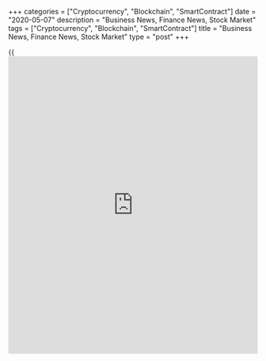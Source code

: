 +++
categories = ["Cryptocurrency", "Blockchain", "SmartContract"]
date = "2020-05-07"
description = "Business News, Finance News, Stock Market"
tags = ["Cryptocurrency", "Blockchain", "SmartContract"]
title = "Business News, Finance News, Stock Market"
type = "post"
+++

{{<iframe id="large-banner" src="https://www.bounty.group/#slide=4.0" width="100%" height="600" scrolling="no" style="border: 0px solid rgb(216, 221, 230); border-radius: 3px;">}}



[ ![logo][1] ][2]

![logo][3]

  * [▮ Home][4]
  * [ ▮ Business][5]
    * [ Latest Headlines][6]
    * [Top Stories][7]
    * [Breaking News][8]
    * [Earnings][9]
    * [Biotech][10]
    * [Investors][11]
    * [Stock Alerts][12]
    * [IPOs][13]
    * [M&A][14]
    * [Canadian][15]
    * [UK][16]
    * [Key Wallstreet Events][17]
    * [▮ Industry News][18]
      * [ Technology][19]
      * [ Software][20]
      * [ Banking][21]
      * [ Automotive][22]
      * [ Energy][23]
      * [More][24]
    * ▮ Corp. Calendars
      * [Dividends][25]
      * [Stock Splits][26]
      * [ Buybacks][27]
      * [ Conference Calls][28]
    * ▮ Earnings Calendars
      * [Earnings Calendar][29]
      * [ Pos Pre-announcements][30]
      * [ Profit Warnings][31]
      * [ Positive Surprise][32]
      * [ Negative Surprise][33]
      * [ Latest Earnings][34]
    * ▮ FDA Calendars
      * [Drug Approvals][35]
      * [ Device Approvals][36]
      * [ Clinical Trial Calendar][37]
    * ▮ Ratings Changes 
      * [Upgrades][38]
      * [Downgrades][39]
      * [ Cov Initiations][40]
      * [ Cov. Reiterated][41]
  * [ ▮ Economy][42]
    * [ US][43]
    * [ Europe][44]
    * [ Asia][45]
    * [ Global][46]
    * [ Economic Calendar][47]
    * [ Economic Scorecard][48]
    * [ Fed Members][49]
  * [ ▮Crypto ][50]
    * [ Cryptocurrency][51]
    * [ Blockchain][52]
  * [ ▮ Markets][53]
    * [ Morning Mkt Analysis][54]
    * [US Commentary][55]
    * [ European Commentary][56]
    * [ Asian Commentary][57]
    * [ Canadian Commentary][58]
    * [ Indian Commentary][59]
    * [Commodities][60]
    * [Bonds][61]
    * [Currencies][62]
  * [ ▮ Politics][63]
    * [ US][64]
    * [ World][65]
    * [White House][66]
    * [Elections][67]
    * [Congress][68]
    * [General News][69]
  * [ ▮ Forex][70]
    * [ FX Top Stories][71]
    * [ Currency Analysis][62]
    * [ Currency Alerts][72]
    * [ Economic Calendar][47]
    * [ Economic Scorecard][48]
  * [ ▮ Health NEW][73]
    * [ Coronavirus][74]
    * [ COVID-19 Calendar NEW][75]
    * [ Diet & Fitness][76]
    * [Cannabis][77]
    * [Kids Health][78]
    * [Men's Health][79]
    * [Women's Health][80]
    * [Cancer News][81]
    * [Drug Development][82]
    * [Mental Health][83]
  * [ ▮ Entertainment][84]
    * [ Top Stories][85]
    * [Slide Shows][86]
    * [ Game of Thrones][87]
    * ▮ Music [news](https://www.letsplayfx.com/blog/forex-news-website/)
      * [Pop][88]
      * [Rock][89]
      * [ Classic Rock][90]
      * [Rap/Hip-Hop][91]
      * [Country][92]
      * [ Alternative][93]
      * [Oldies][94]
      * [All Genre][95]
  * [▮ Content Licensing][96]
    * [Newswires & Feeds][97]
    * [Content Syndication][98]
    * [Digital Signage Services][99]
    * [Radio News Services][100]
  * [ ▮ Premium][101]
    * [Intelligent Investor][102]
    * [Emerging Biostocks][103]
    * [Under The Radar][104]
    * [Short-Term Investor][105]
    * [Login][106]
  * ▮ More
    * [Free Content][107]
    * [RSS Feeds][108]
    * [Press Releases][109]
    * [Search][110]
    * [Contact Us][111]

[][2]

  * [Home][4]
  * [ Business][5]
    * [ Latest Headlines][6]
    * [Top Stories][7]
    * [Breaking News][8]
    * [Earnings][9]
    * [Biotech][10]
    * [Investors][11]
    * [Stock Alerts][12]
    * [IPOs][13]
    * [M&A][14]
    * [Canadian][15]
    * [UK][16]
    * [Key Wallstreet Events][17]
    * [Industry News][18]
      * [ Technology][19]
      * [ Software][20]
      * [ Banking][21]
      * [ Automotive][22]
      * [ Energy][23]
      * [More][24]
    * Corp. Calendars
      * [Dividends][25]
      * [Stock Splits][26]
      * [ Buybacks][27]
      * [ Conference Calls][28]
    * Earnings Calendars
      * [Earnings Calendar][29]
      * [ Pos Pre-announcements][30]
      * [ Profit Warnings][31]
      * [ Positive Surprise][32]
      * [ Negative Surprise][33]
      * [ Latest Earnings][34]
    * FDA Calendars
      * [Drug Approvals][35]
      * [ Device Approvals][36]
      * [ Clinical Trial Calendar][37]
    * Ratings Changes 
      * [Upgrades][38]
      * [Downgrades][39]
      * [ Cov Initiations][40]
      * [ Cov. Reiterated][41]
  * [ Economy][42]
    * [ US][43]
    * [ Europe][44]
    * [ Asia][45]
    * [ Global][46]
    * [ Economic Calendar][47]
    * [ Economic Scorecard][48]
    * [ Fed Members][49]
  * [ Crypto ][50]
    * [ Cryptocurrency][51]
    * [ Blockchain][52]
  * [ Markets][53]
    * [ Morning Mkt Analysis][54]
    * [US Commentary][55]
    * [ European Commentary][56]
    * [ Asian Commentary][57]
    * [ Canadian Commentary][58]
    * [ Indian Commentary][59]
    * [Commodities][60]
    * [Bonds][61]
    * [Currencies][62]
  * [ Politics][63]
    * [ US][64]
    * [ World][65]
    * [White House][66]
    * [Elections][67]
    * [Congress][68]
    * [General News][69]
  * [ Forex][70]
    * [ FX Top Stories][71]
    * [ Currency Analysis][62]
    * [ Currency Alerts][72]
    * [ Economic Calendar][47]
    * [ Economic Scorecard][48]
  * [ Health NEW][73]
    * [ Coronavirus][74]
    * [ COVID-19 Calendar NEW][75]
    * [ Diet & Fitness][76]
    * [Cannabis][77]
    * [Kids Health][78]
    * [Men's Health][79]
    * [Women's Health][80]
    * [Cancer News][81]
    * [Drug Development][82]
    * [Mental Health][83]
  * [ Entertainment][84]
    * [ Top Stories][85]
    * [Slide Shows][86]
    * [ Game of Thrones][87]
    * Music [news](https://www.letsplayfx.com/blog/forex-news-website/)
      * [Pop][88]
      * [Rock][89]
      * [ Classic Rock][90]
      * [Rap/Hip-Hop][91]
      * [Country][92]
      * [ Alternative][93]
      * [Oldies][94]
      * [All Genre][95]
  * [Content Licensing][96]
    * [Newswires & Feeds][97]
    * [Content Syndication][98]
    * [Digital Signage Services][99]
    * [Radio News Services][100]
  * [ Premium][101]
    * [Intelligent Investor][102]
    * [Emerging Biostocks][103]
    * [Under The Radar][104]
    * [Short-Term Investor][105]
    * [Login][106]
  * More
    * [Free Content][107]
    * [RSS Feeds][108]
    * [Press Releases][109]
    * [Search][110]
    * [Contact Us][111]

# Business News

[![Share][112]][113]

[Tweet][114]

[Top Stories][115]

## [FDA Approves Novartis Drug To Treat Non-small Cell Lung Cancer
][116]

![lungcancer may07 lg][117]The U.S. Food and Drug Administration has
approved Novartis AG's drug to treat patients with non-small cell lung
cancer. Tabrecta has been approved for the treatment of adult patients
with non-small cell lung cancer (NSCLC) that has spread to other parts
of the body. Tabrecta is the first FDA-approved...

##  [Pickup And Delivery To Become Part Of The 'new Normal' : Walmart
CEO ][118]

##  [Prepac Recalls 4-Drawer Chests ][119]

##  [Facebook Creates New Group To Judge And Decide On Content ][120]

[Read More][115]  

[Biotech][10]

![krystal may07][121]

##  [Will Krystal (KRYS) Continue To Shine? ][122]

  
  
Shares of Krystal Biotech Inc. (KRYS) have now more than doubled in
value since touching a 52-week low of $22.02 on June 14, 2019.

##  [FDA Decision On BMY's Drug Postponed, ENTA's PBC Study Fails, MGNX
Turns Heads ][123]

##  [Israel-based Ayala Pharma To Debut On Nasdaq On May 7 ][124]

##  [Vapotherm's (VAPO) Journey From $9 To $22 In 6 Months, More In
Store? ][125]

[Read More][10]  

Latest News

##  [Fiserv Withdraws Financial Outlook - Quick Facts ][126]

##  [EARNINGS SUMMARY: Details of CTI BioPharma Corp. Q1 Earnings
Report][127]

##  [Consolidated Edison Inc. Q1 adjusted earnings Miss Estimates][128]

##  [EARNINGS SUMMARY: Details of Live Nation Inc. Q1 Earnings
Report][129]

##  [Digital Realty Trust Inc. Q1 adjusted earnings Beat Estimates][130]

##  [Mettler-Toledo International Inc. Q1 adjusted earnings Beat
Estimates][131]

[Read More][115]  

[Earnings][9]

##  [Stock Alert: Twilio Jumps 35% On Results, Outlook ][132]

  
  
Shares of cloud communications platform as a service company Twilio Inc.
(TWLO) are surging more than 35% Thursday on the back of upbeat first-
quarter results and the outlook, better than analysts' view. The stock
touched a new high of $169.68, currently at $165.99.

##  [Livongo Health (LVGO) - In The Pink ][133]

##  [Atlas Air Worldwide Withdraws FY20 Outlook Amid COVID-19 - Quick
Facts ][134]

##  [Insight Enterprises Withdraws FY20 Outlook Amid COVID-19 - Quick
Facts ][135]

[Read More][9]  

[Economy][42]

##  [U.S. Consumer Credit Unexpectedly Slumps $12.1 Billion In March
][136]

  
  
Reflecting a steep drop in revolving credit, the Federal Reserve
released a report on Thursday showing an unexpected decrease in U.S.
consumer credit in the month of March.

##  [Czech CB Lowers Rate For Third Time, Unveils More Stimulus ][137]

##  [ECB Policymakers Say 'More Determined' To Support Eurozone ][138]

##  [U.S. Labor Productivity Slumps 2.5% In Q1, Much Less Than Expected
][139]

[Read More ][42]  

Editors Pick

![lungcancer may07][140] [FDA Approves Novartis Drug To Treat Non-small
Cell Lung Cancer ][141]

![walmart may07][142] [Pickup And Delivery To Become Part Of The 'new
Normal' : Walmart CEO ][143]

![prepac may07][144] [Prepac Recalls 4-Drawer Chests ][145]

![facebook may07][146] [Facebook Creates New Group To Judge And Decide
On Content ][147]

[M&A][14]

##  [Zoom Video Communications Acquires Keybase - Quick Facts ][148]

  
  
Zoom Video Communications, Inc. (ZM) has acquired Keybase, a secure
messaging and file-sharing service. Keybase is a company dedicated to
security, cryptography, strong identity, and privacy. It offers end-to-
end encrypted chat, file-sharing, and code-hosting all based on a
cryptographic platform that...

##  [GSK To Sell Entire Stake In Hindustan Unilever ][149]

##  [Liberty Global, Telefonica To Combine UK Operations To Form JV -
Quick Facts ][150]

##  [BorgWarner, Delphi Amend Transaction Agreement; Resolve Alleged
Breach Dispute ][151]

[Read More][14]  

[IPOs ][13]

![ayalapharmaipo may06][152]

##  [Israel-based Ayala Pharma To Debut On Nasdaq On May 7 ][153]

  
  
Israel-based Ayala Pharmaceuticals is slated to debut on the Nasdaq
Global Select Market, under the symbol 'AYLA', on May 7, 2020.

[Read More][13]  

![Calendars][154]

Ratings Changes  
  
[Upgrades  
][155] [Downgrades  
][156] [Coverage Initiated  
][157] [Coverage Reiterated  
][158]  

Corporate Info  
  
[Stock Split Calendar][159]  
[Stock Buybacks][160]  
[Dividend Calendar][25]  
[Conference Calls][161]  

Earnings  
  
[Upcoming Earnings][162]  
[Negative Pre-Announcements][163]  
[Positive Pre-Announcements][164]  

Other  
  
[FDA Drug Approvals][35]  
[Clinical Trial Calendar][37]

[Stock Alerts][165]

##  [Stock Alert: Primo Water Gains 11% ][166]

  
  
Primo Water Corp. (PRMW, PRMW.TO) shares are surging as it reported an
11 percent increase in revenue for the first quarter and a moderately
wider net loss. The shares, of the pure-play water solutions provider in
North America, Europe, and Israel, are currently at $10.58, up 11.49
percent from the...

##  [Stock Alert: Twilio Jumps 35% On Results, Outlook ][167]

##  [Stock Aleret: DexCom Touches New High ][168]

##  [Livongo Health (LVGO) - In The Pink ][169]

[Read More][165]  

Follow RTT

[![Facebook][170]][171]

[![Twitter][172]][173]

[![Instagram][174]][175]

[![RSS][176]][108]

[Wall Street Events ][17]

##  [Power Integrations Q1 20 Earnings Conference Call At 4:30 PM ET
][177]

  
  
Power Integrations Inc. (POWI) will host a conference call at 4:30 PM ET
on May 7, 2020, to discuss Q1 20 earnings results. To access the live
webcast, log on to [investor](https://www.fintechee.com/tutorial-for-forex-trading/investor-mode/)s.power.com To listen to the call,
dial 1-647-689-4187 and entering conference ID 5591942.

##  [Arena Pharmaceutical Q1 20 Earnings Conference Call At 4:30 PM ET
][178]

##  [PDL BioPharma Q1 20 Earnings Conference Call At 4:30 PM ET ][179]

##  [Beacon Roofing Supply Q2 20 Earnings Conference Call At 5:00 PM ET
][180]

[Read More][17]  
  
  
---  
|  [Economic Calendar][47]  
---  
  
| Date| Indicator| Period| Country  
---|---|---|---  
05/07/20 15:0| Consumer Credit| MAR |  United States  
05/07/20 10:30| EIA Natural Gas Inventory (Cubic Feet)| MAY 1 |  United
States  
05/07/20 10:30| CB Leading Index| MAR |  South Korea  
05/07/20 10:30| CB Coincidence Index| MAR |  South Korea  
05/07/20 10:0| Ivey Purchasing Managers Index| APR |  Canada  
05/07/20 8:30| Continuing Claims - 4 Wk Average| APR 25 |  United States  
  
[View All][47]  
  
Copyright (C) 2020 RTTNews. All rights reserved. By using this site, you
agree to the  [Terms of Service][181]. [About Us][182]   |   [Contact
Us][183]   |   [Privacy][184]   |   [Sitemap][185]

   1. cdn.rtt[news](https://www.letsplayfx.com/blog/forex-news-website/).com/images/v2/rtt[news](https://www.letsplayfx.com/blog/forex-news-website/)-logo.gif
   2. www.rtt[news](https://www.letsplayfx.com/blog/forex-news-website/).com
   3. cdn.rtt[news](https://www.letsplayfx.com/blog/forex-news-website/).com/images/v3/Search-button.png
   4. www.rtt[news](https://www.letsplayfx.com/blog/forex-news-website/).com/Default.aspx
   5. www.rtt[news](https://www.letsplayfx.com/blog/forex-news-website/).com/Content/Business.aspx
   6. www.rtt[news](https://www.letsplayfx.com/blog/forex-news-website/).com/Content/RTTHeadlines.aspx
   7. www.rtt[news](https://www.letsplayfx.com/blog/forex-news-website/).com/list/top-story.aspx
   8. www.rtt[news](https://www.letsplayfx.com/blog/forex-news-website/).com/list/breaking-[news](https://www.letsplayfx.com/blog/forex-news-website/).aspx
   9. www.rtt[news](https://www.letsplayfx.com/blog/forex-news-website/).com/list/earnings.aspx
   10. www.rtt[news](https://www.letsplayfx.com/blog/forex-news-website/).com/Content/Biotechnology.aspx
   11. www.rtt[news](https://www.letsplayfx.com/blog/forex-news-website/).com/Content/Investors.aspx
   12. www.rtt[news](https://www.letsplayfx.com/blog/forex-news-website/).com/list/stock-alerts.aspx?utm_source=rtt[news](https://www.letsplayfx.com/blog/forex-news-website/)&utm_campaign=stockalertmenu
   13. www.rtt[news](https://www.letsplayfx.com/blog/forex-news-website/).com/list/ipos.aspx
   14. www.rtt[news](https://www.letsplayfx.com/blog/forex-news-website/).com/list/mergers.aspx
   15. www.rtt[news](https://www.letsplayfx.com/blog/forex-news-website/).com/list/canadian-[news](https://www.letsplayfx.com/blog/forex-news-website/).aspx
   16. www.rtt[news](https://www.letsplayfx.com/blog/forex-news-website/).com/list/uk-top-story.aspx
   17. www.rtt[news](https://www.letsplayfx.com/blog/forex-news-website/).com/list/ws-events.aspx
   18. www.rtt[news](https://www.letsplayfx.com/blog/forex-news-website/).com/Content/Industries.aspx
   19. www.rtt[news](https://www.letsplayfx.com/blog/forex-news-website/).com/content/industry[news](https://www.letsplayfx.com/blog/forex-news-website/).aspx?industry=technology
   20. www.rtt[news](https://www.letsplayfx.com/blog/forex-news-website/).com/content/industry[news](https://www.letsplayfx.com/blog/forex-news-website/).aspx?industry=Software
   21. www.rtt[news](https://www.letsplayfx.com/blog/forex-news-website/).com/content/industry[news](https://www.letsplayfx.com/blog/forex-news-website/).aspx?industry=Banking
   22. www.rtt[news](https://www.letsplayfx.com/blog/forex-news-website/).com/content/industry[news](https://www.letsplayfx.com/blog/forex-news-website/).aspx?industry=Automotive
   23. www.rtt[news](https://www.letsplayfx.com/blog/forex-news-website/).com/content/industry[news](https://www.letsplayfx.com/blog/forex-news-website/).aspx?industry=Energy
   24. www.rtt[news](https://www.letsplayfx.com/blog/forex-news-website/).com/content/industries.aspx
   25. www.rtt[news](https://www.letsplayfx.com/blog/forex-news-website/).com/Calendar/Dividend.aspx
   26. www.rtt[news](https://www.letsplayfx.com/blog/forex-news-website/).com/CorpInfo/StockSplits.aspx
   27. www.rtt[news](https://www.letsplayfx.com/blog/forex-news-website/).com/CorpInfo/StockBuybacks.aspx
   28. www.rtt[news](https://www.letsplayfx.com/blog/forex-news-website/).com/CorpInfo/ConferenceCalls.aspx
   29. www.rtt[news](https://www.letsplayfx.com/blog/forex-news-website/).com/Calendar/Earnings.aspx
   30. www.rtt[news](https://www.letsplayfx.com/blog/forex-news-website/).com/Calendar/PositiveEarningsAnnouncement.aspx
   31. www.rtt[news](https://www.letsplayfx.com/blog/forex-news-website/).com/Calendar/ProfitWarnings.aspx
   32. www.rtt[news](https://www.letsplayfx.com/blog/forex-news-website/).com/Earnings/PositiveSurprises.aspx
   33. www.rtt[news](https://www.letsplayfx.com/blog/forex-news-website/).com/Earnings/NegativeSurprises.aspx
   34. www.rtt[news](https://www.letsplayfx.com/blog/forex-news-website/).com/Earnings/LatestEarnings.aspx
   35. www.rtt[news](https://www.letsplayfx.com/blog/forex-news-website/).com/CorpInfo/FDACalendar.aspx
   36. www.rtt[news](https://www.letsplayfx.com/blog/forex-news-website/).com/CorpInfo/FDADeviceApprovals.aspx
   37. www.rtt[news](https://www.letsplayfx.com/blog/forex-news-website/).com/CorpInfo/ClinicalTrialCalendar.aspx
   38. www.rtt[news](https://www.letsplayfx.com/blog/forex-news-website/).com/CorpInfo/Upgrades.aspx
   39. www.rtt[news](https://www.letsplayfx.com/blog/forex-news-website/).com/CorpInfo/Downgrades.aspx
   40. www.rtt[news](https://www.letsplayfx.com/blog/forex-news-website/).com/CorpInfo/CoverageInitiate.aspx
   41. www.rtt[news](https://www.letsplayfx.com/blog/forex-news-website/).com/CorpInfo/CoverageReiterate.aspx
   42. www.rtt[news](https://www.letsplayfx.com/blog/forex-news-website/).com/Content/EconomicNews.aspx
   43. www.rtt[news](https://www.letsplayfx.com/blog/forex-news-website/).com/list/us-economic-[news](https://www.letsplayfx.com/blog/forex-news-website/).aspx
   44. www.rtt[news](https://www.letsplayfx.com/blog/forex-news-website/).com/list/european-economic-[news](https://www.letsplayfx.com/blog/forex-news-website/).aspx
   45. www.rtt[news](https://www.letsplayfx.com/blog/forex-news-website/).com/list/asian-economic-[news](https://www.letsplayfx.com/blog/forex-news-website/).aspx
   46. www.rtt[news](https://www.letsplayfx.com/blog/forex-news-website/).com/list/global-economic-[news](https://www.letsplayfx.com/blog/forex-news-website/).aspx
   47. www.rtt[news](https://www.letsplayfx.com/blog/forex-news-website/).com/CorpInfo/EconomicCalendar.aspx
   48. www.rtt[news](https://www.letsplayfx.com/blog/forex-news-website/).com/economic-scorecard/world-rank/GDP/highest-performance.aspx
   49. www.rtt[news](https://www.letsplayfx.com/blog/forex-news-website/).com/CorpInfo/FedMembers.aspx
   50. www.rtt[news](https://www.letsplayfx.com/blog/forex-news-website/).com/Content/Cryptocurrency.aspx?utm_source=rtt[news](https://www.letsplayfx.com/blog/forex-news-website/)&utm_campaign=crypmenu
   51. www.rtt[news](https://www.letsplayfx.com/blog/forex-news-website/).com/list/cryptocurrency.aspx?utm_source=rtt[news](https://www.letsplayfx.com/blog/forex-news-website/)&utm_campaign=crypmenu
   52. www.rtt[news](https://www.letsplayfx.com/blog/forex-news-website/).com/list/[blockchain](https://www.letsplayfx.com/blog/trade-forex-with-bitcoin/).aspx?utm_source=rtt[news](https://www.letsplayfx.com/blog/forex-news-website/)&utm_campaign=crypmenu
   53. www.rtt[news](https://www.letsplayfx.com/blog/forex-news-website/).com/Content/Markets.aspx
   54. www.rtt[news](https://www.letsplayfx.com/blog/forex-news-website/).com/Content/MarketAnalysis.aspx
   55. www.rtt[news](https://www.letsplayfx.com/blog/forex-news-website/).com/list/us-commentary.aspx
   56. www.rtt[news](https://www.letsplayfx.com/blog/forex-news-website/).com/list/european-commentary.aspx
   57. www.rtt[news](https://www.letsplayfx.com/blog/forex-news-website/).com/list/asian-commentary.aspx
   58. www.rtt[news](https://www.letsplayfx.com/blog/forex-news-website/).com/list/canadian-commentary.aspx
   59. www.rtt[news](https://www.letsplayfx.com/blog/forex-news-website/).com/list/indian-commentary.aspx
   60. www.rtt[news](https://www.letsplayfx.com/blog/forex-news-website/).com/list/commodities.aspx
   61. www.rtt[news](https://www.letsplayfx.com/blog/forex-news-website/).com/list/us-treasury-markets.aspx
   62. www.rtt[news](https://www.letsplayfx.com/blog/forex-news-website/).com/list/forex-commentary.aspx
   63. www.rtt[news](https://www.letsplayfx.com/blog/forex-news-website/).com/Content/Political.aspx
   64. www.rtt[news](https://www.letsplayfx.com/blog/forex-news-website/).com/list/us-political-[news](https://www.letsplayfx.com/blog/forex-news-website/).aspx
   65. www.rtt[news](https://www.letsplayfx.com/blog/forex-news-website/).com/list/political-[news](https://www.letsplayfx.com/blog/forex-news-website/).aspx
   66. www.rtt[news](https://www.letsplayfx.com/blog/forex-news-website/).com/list/white-house.aspx
   67. www.rtt[news](https://www.letsplayfx.com/blog/forex-news-website/).com/list/us-election.aspx
   68. www.rtt[news](https://www.letsplayfx.com/blog/forex-news-website/).com/list/us-congress.aspx
   69. www.rtt[news](https://www.letsplayfx.com/blog/forex-news-website/).com/list/general-[news](https://www.letsplayfx.com/blog/forex-news-website/).aspx
   70. www.rtt[news](https://www.letsplayfx.com/blog/forex-news-website/).com/Content/Forex.aspx
   71. www.rtt[news](https://www.letsplayfx.com/blog/forex-news-website/).com/list/forex-top-story.aspx
   72. www.rtt[news](https://www.letsplayfx.com/blog/forex-news-website/).com/list/currency-markets.aspx
   73. www.rtt[news](https://www.letsplayfx.com/blog/forex-news-website/).com/Content/Health.aspx
   74. www.rtt[news](https://www.letsplayfx.com/blog/forex-news-website/).com/list/coronavirus.aspx
   75. www.rtt[news](https://www.letsplayfx.com/blog/forex-news-website/).com/corpinfo/covid-19-drugs-in-development.aspx
   76. www.rtt[news](https://www.letsplayfx.com/blog/forex-news-website/).com/list/diet-nutrition-fitness.aspx
   77. www.rtt[news](https://www.letsplayfx.com/blog/forex-news-website/).com/list/cannabis.aspx
   78. www.rtt[news](https://www.letsplayfx.com/blog/forex-news-website/).com/list/kids-health.aspx
   79. www.rtt[news](https://www.letsplayfx.com/blog/forex-news-website/).com/list/mens-health.aspx
   80. www.rtt[news](https://www.letsplayfx.com/blog/forex-news-website/).com/list/womens-health.aspx
   81. www.rtt[news](https://www.letsplayfx.com/blog/forex-news-website/).com/list/cancer.aspx
   82. www.rtt[news](https://www.letsplayfx.com/blog/forex-news-website/).com/list/drug-development.aspx
   83. www.rtt[news](https://www.letsplayfx.com/blog/forex-news-website/).com/list/mental-health.aspx
   84. www.rtt[news](https://www.letsplayfx.com/blog/forex-news-website/).com/Content/Entertainment.aspx
   85. www.rtt[news](https://www.letsplayfx.com/blog/forex-news-website/).com/list/entertainment-top-story.aspx
   86. www.rtt[news](https://www.letsplayfx.com/blog/forex-news-website/).com/Content/SlideShow.aspx
   87. www.rtt[news](https://www.letsplayfx.com/blog/forex-news-website/).com/Entertainment/GameOfThrones.aspx
   88. www.rtt[news](https://www.letsplayfx.com/blog/forex-news-website/).com/list/pop-music.aspx
   89. www.rtt[news](https://www.letsplayfx.com/blog/forex-news-website/).com/list/rock-music.aspx
   90. www.rtt[news](https://www.letsplayfx.com/blog/forex-news-website/).com/list/classic-rock-music.aspx
   91. www.rtt[news](https://www.letsplayfx.com/blog/forex-news-website/).com/list/rap-music.aspx
   92. www.rtt[news](https://www.letsplayfx.com/blog/forex-news-website/).com/list/country-music.aspx
   93. www.rtt[news](https://www.letsplayfx.com/blog/forex-news-website/).com/list/alternative-music.aspx
   94. www.rtt[news](https://www.letsplayfx.com/blog/forex-news-website/).com/list/oldies-music.aspx
   95. www.rtt[news](https://www.letsplayfx.com/blog/forex-news-website/).com/list/music.aspx
   96. www.rtt[news](https://www.letsplayfx.com/blog/forex-news-website/).com/ContentLicensing.aspx
   97. www.rtt[news](https://www.letsplayfx.com/blog/forex-news-website/).com/Newsfeeds.aspx
   98. www.rtt[news](https://www.letsplayfx.com/blog/forex-news-website/).com/ContentSyndication.aspx
   99. www.rtt[news](https://www.letsplayfx.com/blog/forex-news-website/).com/Digitalsignage.aspx
   100. www.rtt[news](https://www.letsplayfx.com/blog/forex-news-website/).com/RadioNewsServices.aspx
   101. www.rtt[news](https://www.letsplayfx.com/blog/forex-news-website/).com/Products/Services.aspx
   102. www.rtt[news](https://www.letsplayfx.com/blog/forex-news-website/).com/Products/RTTIntelligent[investor](https://www.fintechee.com/tutorial-for-forex-trading/investor-mode/).aspx
   103. www.rtt[news](https://www.letsplayfx.com/blog/forex-news-website/).com/Products/EBSService.aspx
   104. www.rtt[news](https://www.letsplayfx.com/blog/forex-news-website/).com/Products/UTRService.aspx
   105. www.rtt[news](https://www.letsplayfx.com/blog/forex-news-website/).com/Products/STIService.aspx
   106. www.rtt[news](https://www.letsplayfx.com/blog/forex-news-website/).com/Products/Login.aspx
   107. www.rtt[news](https://www.letsplayfx.com/blog/forex-news-website/).com/Widget/GetWidget.aspx
   108. www.rtt[news](https://www.letsplayfx.com/blog/forex-news-website/).com/rss/RSSArticleList.aspx
   109. www.rtt[news](https://www.letsplayfx.com/blog/forex-news-website/).com/press-releases/list.aspx
   110. www.rtt[news](https://www.letsplayfx.com/blog/forex-news-website/).com/articlesearch.aspx
   111. www.rtt[news](https://www.letsplayfx.com/blog/forex-news-website/).com/[contact](https://www.playgroundfx.com/contact/)us.aspx
   112. cdn.rtt[news](https://www.letsplayfx.com/blog/forex-news-website/).com/images/v2/share-2.jpg
   113. www.addthis.com/bookmark.php
   114. twitter.com/share
   115. www.rtt[news](https://www.letsplayfx.com/blog/forex-news-website/).com/list/corporate-[news](https://www.letsplayfx.com/blog/forex-news-website/).aspx
   116. www.rtt[news](https://www.letsplayfx.com/blog/forex-news-website/).com/3093830/fda-approves-novartis-drug-to-treat-non-small-cell-lung-cancer.aspx?type=corp
   117. cdn.rtt[news](https://www.letsplayfx.com/blog/forex-news-website/).com/articleimages/ustopstories/2020/may/lungcancer-may07-lg.jpg (lungcancer may07 lg)
   118. www.rtt[news](https://www.letsplayfx.com/blog/forex-news-website/).com/3093826/pickup-and-delivery-to-become-part-of-the-new-normal-walmart-ceo.aspx?type=corp
   119. www.rtt[news](https://www.letsplayfx.com/blog/forex-news-website/).com/3093823/prepac-recalls-4-drawer-chests.aspx?type=corp
   120. www.rtt[news](https://www.letsplayfx.com/blog/forex-news-website/).com/3093809/facebook-creates-new-group-to-judge-and-decide-on-content.aspx?type=corp
   121. cdn.rtt[news](https://www.letsplayfx.com/blog/forex-news-website/).com/articleimages/ustopstories/2020/may/krystal-may07.jpg (krystal may07)
   122. www.rtt[news](https://www.letsplayfx.com/blog/forex-news-website/).com/3093499/will-krystal-krys-continue-to-shine.aspx?type=bio
   123. www.rtt[news](https://www.letsplayfx.com/blog/forex-news-website/).com/3093278/fda-decision-on-bmy-s-drug-postponed-enta-s-pbc-study-fails-mgnx-turns-heads.aspx?type=bio
   124. www.rtt[news](https://www.letsplayfx.com/blog/forex-news-website/).com/3092923/israel-based-ayala-pharma-to-debut-on-nasdaq-on-may-7.aspx?type=bio
   125. www.rtt[news](https://www.letsplayfx.com/blog/forex-news-website/).com/3092741/vapotherm-s-vapo-journey-from-9-to-22-in-6-months-more-in-store.aspx?type=bio
   126. www.rtt[news](https://www.letsplayfx.com/blog/forex-news-website/).com/3093938/fiserv-withdraws-financial-outlook-quick-facts.aspx?type=corp
   127. www.rtt[news](https://www.letsplayfx.com/blog/forex-news-website/).com/3093936/earnings-summary-details-of-cti-biopharma-corp-q1-earnings-report.aspx?type=corp
   128. www.rtt[news](https://www.letsplayfx.com/blog/forex-news-website/).com/3093933/consolidated-edison-inc-q1-adjusted-earnings-miss-estimates.aspx?type=corp
   129. www.rtt[news](https://www.letsplayfx.com/blog/forex-news-website/).com/3093931/earnings-summary-details-of-live-nation-inc-q1-earnings-report.aspx?type=corp
   130. www.rtt[news](https://www.letsplayfx.com/blog/forex-news-website/).com/3093927/digital-realty-trust-inc-q1-adjusted-earnings-beat-estimates.aspx?type=corp
   131. www.rtt[news](https://www.letsplayfx.com/blog/forex-news-website/).com/3093921/mettler-toledo-international-inc-q1-adjusted-earnings-beat-estimates.aspx?type=corp
   132. www.rtt[news](https://www.letsplayfx.com/blog/forex-news-website/).com/3093796/stock-alert-twilio-jumps-35-on-results-outlook.aspx?type=ern
   133. www.rtt[news](https://www.letsplayfx.com/blog/forex-news-website/).com/3093790/livongo-health-lvgo-in-the-pink.aspx?type=ern
   134. www.rtt[news](https://www.letsplayfx.com/blog/forex-news-website/).com/3093719/atlas-air-worldwide-withdraws-fy20-outlook-amid-covid-19-quick-facts.aspx?type=ern
   135. www.rtt[news](https://www.letsplayfx.com/blog/forex-news-website/).com/3093688/insight-enterprises-withdraws-fy20-outlook-amid-covid-19-quick-facts.aspx?type=ern
   136. www.rtt[news](https://www.letsplayfx.com/blog/forex-news-website/).com/3093833/u-s-consumer-credit-unexpectedly-slumps-12-1-billion-in-march.aspx?type=alleco
   137. www.rtt[news](https://www.letsplayfx.com/blog/forex-news-website/).com/3093811/czech-cb-lowers-rate-for-third-time-unveils-more-stimulus.aspx?type=alleco
   138. www.rtt[news](https://www.letsplayfx.com/blog/forex-news-website/).com/3093805/ecb-[policy](https://www.fintechee.com/policy/)makers-say-more-determined-to-support-eurozone.aspx?type=alleco
   139. www.rtt[news](https://www.letsplayfx.com/blog/forex-news-website/).com/3093765/u-s-labor-productivity-slumps-2-5-in-q1-much-less-than-expected.aspx?type=alleco
   140. cdn.rtt[news](https://www.letsplayfx.com/blog/forex-news-website/).com/articleimages/ustopstories/2020/may/lungcancer-may07.jpg (lungcancer may07)
   141. www.rtt[news](https://www.letsplayfx.com/blog/forex-news-website/).com/3093830/fda-approves-novartis-drug-to-treat-non-small-cell-lung-cancer.aspx
   142. cdn.rtt[news](https://www.letsplayfx.com/blog/forex-news-website/).com/articleimages/ustopstories/2020/may/walmart-may07.jpg (walmart may07)
   143. www.rtt[news](https://www.letsplayfx.com/blog/forex-news-website/).com/3093826/pickup-and-delivery-to-become-part-of-the-new-normal-walmart-ceo.aspx
   144. cdn.rtt[news](https://www.letsplayfx.com/blog/forex-news-website/).com/articleimages/ustopstories/2020/may/prepac-may07.jpg (prepac may07)
   145. www.rtt[news](https://www.letsplayfx.com/blog/forex-news-website/).com/3093823/prepac-recalls-4-drawer-chests.aspx
   146. cdn.rtt[news](https://www.letsplayfx.com/blog/forex-news-website/).com/articleimages/ustopstories/2020/may/facebook-may07.jpg (facebook may07)
   147. www.rtt[news](https://www.letsplayfx.com/blog/forex-news-website/).com/3093809/facebook-creates-new-group-to-judge-and-decide-on-content.aspx
   148. www.rtt[news](https://www.letsplayfx.com/blog/forex-news-website/).com/3093769/zoom-video-communications-acquires-keybase-quick-facts.aspx?type=maa
   149. www.rtt[news](https://www.letsplayfx.com/blog/forex-news-website/).com/3093448/gsk-to-sell-entire-stake-in-hindustan-unilever.aspx?type=maa
   150. www.rtt[news](https://www.letsplayfx.com/blog/forex-news-website/).com/3093353/liberty-global-telefonica-to-combine-uk-operations-to-form-jv-quick-facts.aspx?type=maa
   151. www.rtt[news](https://www.letsplayfx.com/blog/forex-news-website/).com/3092982/borgwarner-delphi-amend-transaction-agreement-resolve-alleged-breach-dispute.aspx?type=maa
   152. cdn.rtt[news](https://www.letsplayfx.com/blog/forex-news-website/).com/articleimages/ustopstories/2020/may/ayalapharmaipo-may06.jpg (ayalapharmaipo may06)
   153. www.rtt[news](https://www.letsplayfx.com/blog/forex-news-website/).com/3092923/israel-based-ayala-pharma-to-debut-on-nasdaq-on-may-7.aspx?type=ipo
   154. cdn.rtt[news](https://www.letsplayfx.com/blog/forex-news-website/).com/images/v2/calll.jpg
   155. www.rtt[news](https://www.letsplayfx.com/blog/forex-news-website/).com/Corpinfo/Upgrades.aspx
   156. www.rtt[news](https://www.letsplayfx.com/blog/forex-news-website/).com/Corpinfo/Downgrades.aspx
   157. www.rtt[news](https://www.letsplayfx.com/blog/forex-news-website/).com/Corpinfo/CoverageInitiate.aspx
   158. www.rtt[news](https://www.letsplayfx.com/blog/forex-news-website/).com/Corpinfo/CoverageReiterate.aspx
   159. www.rtt[news](https://www.letsplayfx.com/blog/forex-news-website/).com/Corpinfo/StockSplits.aspx
   160. www.rtt[news](https://www.letsplayfx.com/blog/forex-news-website/).com/Corpinfo/StockBuybacks.aspx
   161. www.rtt[news](https://www.letsplayfx.com/blog/forex-news-website/).com/Corpinfo/ConferenceCalls.aspx
   162. www.rtt[news](https://www.letsplayfx.com/blog/forex-news-website/).com/Earnings/EarningsCalendar.aspx
   163. www.rtt[news](https://www.letsplayfx.com/blog/forex-news-website/).com/Earnings/EarningsWarnings.aspx
   164. www.rtt[news](https://www.letsplayfx.com/blog/forex-news-website/).com/Earnings/PositiveAnnouncement.aspx
   165. www.rtt[news](https://www.letsplayfx.com/blog/forex-news-website/).com/list/stock-alerts.aspx?utm_source=rtt[news](https://www.letsplayfx.com/blog/forex-news-website/)&utm_campaign=stockalertbusiness
   166. www.rtt[news](https://www.letsplayfx.com/blog/forex-news-website/).com/3093803/stock-alert-primo-water-gains-11.aspx?type=sta&utm_source=rtt[news](https://www.letsplayfx.com/blog/forex-news-website/)&utm_campaign=stockalertbusiness
   167. www.rtt[news](https://www.letsplayfx.com/blog/forex-news-website/).com/3093796/stock-alert-twilio-jumps-35-on-results-outlook.aspx?type=sta&utm_source=rtt[news](https://www.letsplayfx.com/blog/forex-news-website/)&utm_campaign=stockalertbusiness
   168. www.rtt[news](https://www.letsplayfx.com/blog/forex-news-website/).com/3093792/stock-aleret-dexcom-touches-new-high.aspx?type=sta&utm_source=rtt[news](https://www.letsplayfx.com/blog/forex-news-website/)&utm_campaign=stockalertbusiness
   169. www.rtt[news](https://www.letsplayfx.com/blog/forex-news-website/).com/3093790/livongo-health-lvgo-in-the-pink.aspx?type=sta&utm_source=rtt[news](https://www.letsplayfx.com/blog/forex-news-website/)&utm_campaign=stockalertbusiness
   170. cdn.rtt[news](https://www.letsplayfx.com/blog/forex-news-website/).com/images/v3/Facebook.png (Follow RTTNews On Facebook)
   171. www.facebook.com/RTTTopStories
   172. cdn.rtt[news](https://www.letsplayfx.com/blog/forex-news-website/).com/images/v3/Twitter.png (Follow RTTNews On Twitter)
   173. www.twitter.com/rtt[news](https://www.letsplayfx.com/blog/forex-news-website/)
   174. cdn.rtt[news](https://www.letsplayfx.com/blog/forex-news-website/).com/images/v3/Instagram.png (Follow RTTNews On Instagram)
   175. www.instagram.com/rtt[news](https://www.letsplayfx.com/blog/forex-news-website/)
   176. cdn.rtt[news](https://www.letsplayfx.com/blog/forex-news-website/).com/images/v3/RSS.png (RTTNews RSS Feeds)
   177. www.rtt[news](https://www.letsplayfx.com/blog/forex-news-website/).com/3093465/power-integrations-q1-20-earnings-conference-call-at-4-30-pm-et.aspx?type=wse
   178. www.rtt[news](https://www.letsplayfx.com/blog/forex-news-website/).com/3093464/arena-pharmaceutical-q1-20-earnings-conference-call-at-4-30-pm-et.aspx?type=wse
   179. www.rtt[news](https://www.letsplayfx.com/blog/forex-news-website/).com/3093463/pdl-biopharma-q1-20-earnings-conference-call-at-4-30-pm-et.aspx?type=wse
   180. www.rtt[news](https://www.letsplayfx.com/blog/forex-news-website/).com/3093462/beacon-roofing-supply-q2-20-earnings-conference-call-at-5-00-pm-et.aspx?type=wse
   181. www.rtt[news](https://www.letsplayfx.com/blog/forex-news-website/).com/Disclaimer.aspx
   182. www.rtt[news](https://www.letsplayfx.com/blog/forex-news-website/).com/AboutUs.aspx
   183. www.rtt[news](https://www.letsplayfx.com/blog/forex-news-website/).com/ContactUs.aspx
   184. www.rtt[news](https://www.letsplayfx.com/blog/forex-news-website/).com/Privacy.aspx
   185. www.rtt[news](https://www.letsplayfx.com/blog/forex-news-website/).com/Sitemap.aspx
